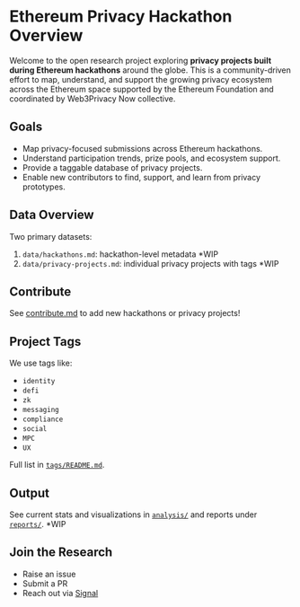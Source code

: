 # Ethereum Privacy Hackathon Overview

Welcome to the open research project exploring **privacy projects built during Ethereum hackathons** around the globe. This is a community-driven effort to map, understand, and support the growing privacy ecosystem across the Ethereum space supported by the Ethereum Foundation and coordinated by Web3Privacy Now collective.

## Goals

- Map privacy-focused submissions across Ethereum hackathons.
- Understand participation trends, prize pools, and ecosystem support.
- Provide a taggable database of privacy projects.
- Enable new contributors to find, support, and learn from privacy prototypes.

## Data Overview

Two primary datasets:

1. `data/hackathons.md`: hackathon-level metadata *WIP
2. `data/privacy-projects.md`: individual privacy projects with tags *WIP

## Contribute

See [contribute.md](https://github.com/jen-sei/research/blob/main/initiatives/ethereum-privacy-ecosystem/resources/hackathons/contribute.md) to add new hackathons or privacy projects!

## Project Tags

We use tags like:
- `identity`
- `defi`
- `zk`
- `messaging`
- `compliance`
- `social`
- `MPC`
- `UX`

Full list in [`tags/README.md`](https://github.com/jen-sei/research/blob/main/initiatives/ethereum-privacy-ecosystem/resources/hackathons/tags/README.md).

## Output

See current stats and visualizations in [`analysis/`]() and reports under [`reports/`](). *WIP

## Join the Research

- Raise an issue
- Submit a PR
- Reach out via [Signal](https://signal.group/#CjQKIH-1ZYEGp50OBvbJRbITIRxDzjH2pSxl7vdkVZs9g5vgEhABUP9wOCxQoDFWpJchERkm)
